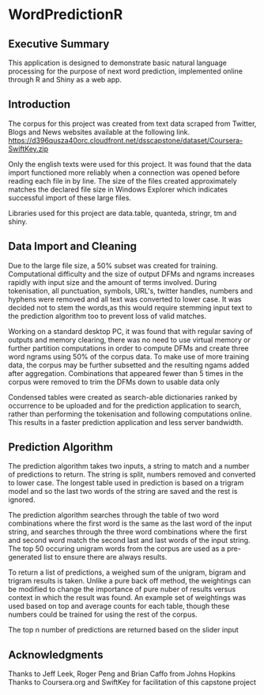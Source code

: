 # WordPredictionR

## Executive Summary
This application is designed to demonstrate basic natural language processing for the purpose of next word prediction, implemented online through R and Shiny as a web app.


## Introduction
The corpus for this project was created from text data scraped from Twitter, Blogs and News websites available at the following link. https://d396qusza40orc.cloudfront.net/dsscapstone/dataset/Coursera-SwiftKey.zip

Only the english texts were used for this project. It was found that the data import functioned more reliably when a connection was opened before reading each file in by line. The size of the files created approximately matches the declared file size in Windows Explorer which indicates successful import of these large files.

Libraries used for this project are data.table, quanteda, stringr, tm and shiny.

## Data Import and Cleaning
Due to the large file size, a 50% subset was created for training. Computational difficulty and the size of output DFMs and ngrams increases rapidly with input size and the amount of terms involved. 
During tokenisation, all punctuation, symbols, URL's, twitter handles, numbers and hyphens were removed and all text was converted to lower case. It was decided not to stem the words,as this would require stemming input text to the prediction algorithm too to prevent loss of valid matches.

Working on a standard desktop PC, it was found that with regular saving of outputs and memory clearing, there was no need to use virtual memory or further partition computations in order to compute DFMs and create three word ngrams using 50% of the corpus data. To make use of more training data, the corpus may be further subsetted and the resulting ngams added after aggregation. Combinations that appeared fewer than 5 times in the corpus were removed to trim the DFMs down to usable data only


Condensed tables were created as search-able dictionaries ranked by occurrence to be uploaded and for the prediction application to search, rather than performing the tokenisation and following computations online. This results in a faster prediction application and less server bandwidth.

## Prediction Algorithm 
The prediction algorithm takes two inputs, a string to match and a number of predictions to return.
The string is split, numbers removed and converted to lower case. The longest table used in prediction is based on a trigram model and so the last two words of the string are saved and the rest is ignored.

The prediction algorithm searches through the table of two word combinations where the first word is the same as the last word of the input string, and searches through the three word combinations where the first and second word match the second last and last words of the input string. The top 50 occuring unigram words from the corpus are used as a pre-generated list to ensure there are always results.

To return a list of predictions, a weighed sum of the unigram, bigram and trigram results is taken. Unlike a pure back off method, the weightings can be modified to change the importance of pure nuber of results versus context in which the result was found. An example set of weightings was used based on top and average counts for each table, though these numbers could be trained for using the rest of the corpus.

The top n number of predictions are returned based on the slider input


## Acknowledgments
Thanks to Jeff Leek, Roger Peng and Brian Caffo from Johns Hopkins
Thanks to Coursera.org and SwiftKey for facilitation of this capstone project
